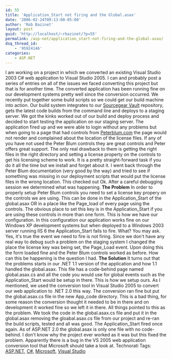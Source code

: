```yaml
---
id: 55
title: 'Application_Start not firing and the Global.asax'
date: '2006-02-24T09:13:00-05:00'
author: 'Rob Bazinet'
layout: post
guid: 'http://localhost/~rbazinet/?p=55'
permalink: /asp-net/application_start-not-firing-and-the-global-asax/
dsq_thread_id:
    - '95924146'
categories:
    - ASP.NET
---
```


I am working on a project in which we converted an existing Visual Studio 2003 C# web application to Visual Studio 2005. I can and probably post a series of entries on all of the issues we faced converting this project but that is for another time. The converted application has been running fine on our development systems pretty well since the conversion occurred. We recently put together some build scripts so we could get our build machine into action. Our build system integrates to our [Sourcegear Vault](http://www.sourcegear.com/vault/index.html) repository, gets the latest code builds from the command line and deploys to a staging server. We got the kinks worked out of our build and deploy process and decided to start testing the application on our staging server. The application fired up and we were able to login without any problems but when going to a page that had controls from [Peterblum.com](http://www.peterblum.com) the page would not render and complained about the location of the license files. If any of you have not used the Peter Blum controls they are great controls and Peter offers great support. The only real drawback to them is getting the right files in the right directory and setting a license property on the controls to get his licensing scheme to work. It is a pretty straight-forward task if you do it all the time but we install and forget about it. I went back through the Peter Blum documentation (very good by the way) and tried to see if something was missing in our deployment scripts that would put the license files in the wrong location. This checked out Ok. After a careful debugging session we determined what was happening.  **The Problem**  In order to properly setup Peter Blum controls you need to set a license key propery on the controls we are using. This can be done in the Application\_Start of the global.asax OR in a place like the Page\_load of every page using the controls. The obvious place to set this key is in the Application\_Start if you are using these controls in more than one form. This is how we have our configuration. In this configuration our application works fine on our Windows XP development systems but when deployed to a Windows 2003 server running IIS 6 the Application\_Start fails to fire. What? You may ask. Yes, it's true the event we need to fire is not firing. Since we don't have any real way to debug such a problem on the staging system I changed the place the license key was being set, the Page\_Load event. Upon doing this the form loaded fine and the Peter Blum controls worked as before. How can this be happening is the question I had. **The Solution** It turns out that the problems starts in our .NET 1.1 version of the application and how 1.1 handled the global.asax. This file has a code-behind page named global.asax.cs and all the code you would use for global events such as the Application\_Start would be setup in there. This is how we setup ours. As I mentioned, we used the conversion tool in Visual Studio 2005 to convert our web application to .NET 2.0 this way. The conversion ran fine but put the global.asax.cs file in the new App\_code directory. This is a bad thing, for some reason the conversion thought it needed to be in there and on development it worked fine so we left it in there. All things pointed to this as the problem. We took the code in the global.asax.cs file and put it in the global.asax removing the gloabal.asax.cs file from our project and re-ran the build scripts, tested and all was good. The Application\_Start fired once again. As of ASP.NET 2.0 the global.asax is only one file with no code-behind. I don't know why the project ever worked as it was but this fixed the problem. Apparently there is a bug in the VS 2005 web application conversion tool that Microsoft should take a look at. Technorati Tags: [ASP.NET](http://www.technorati.com/tags/ASP.NET), [C#](http://www.technorati.com/tags/C#), [Microsoft](http://www.technorati.com/tags/Microsoft), [Visual Studio](http://www.technorati.com/tags/Visual%20Studio)